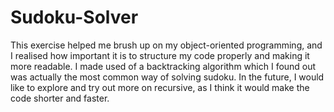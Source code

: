 # Sudoku-Solver

This exercise helped me brush up on my object-oriented programming, and I realised how important it is to structure my code properly and making it more readable.
I made used of a backtracking algorithm which I found out was actually the most common way of solving sudoku. In the future, I would like to explore and try out more 
on recursive, as I think it would make the code shorter and faster.